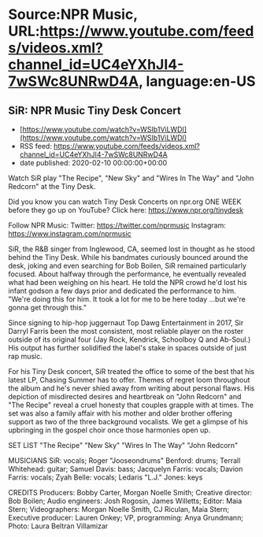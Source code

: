 # Source:NPR Music, URL:https://www.youtube.com/feeds/videos.xml?channel_id=UC4eYXhJI4-7wSWc8UNRwD4A, language:en-US

## SiR: NPR Music Tiny Desk Concert
 - [https://www.youtube.com/watch?v=WSIb1ViLWDI](https://www.youtube.com/watch?v=WSIb1ViLWDI)
 - RSS feed: https://www.youtube.com/feeds/videos.xml?channel_id=UC4eYXhJI4-7wSWc8UNRwD4A
 - date published: 2020-02-10 00:00:00+00:00

Watch SiR play "The Recipe", "New Sky" and "Wires In The Way" and "John Redcorn" at the Tiny Desk.

Did you know you can watch Tiny Desk Concerts on npr.org ONE WEEK before they go up on YouTube? Click here: https://www.npr.org/tinydesk

Follow NPR Music: 
Twitter: https://twitter.com/nprmusic
Instagram: https://www.instagram.com/nprmusic

SiR, the R&B singer from Inglewood, CA, seemed lost in thought as he stood behind the Tiny Desk. While his bandmates curiously bounced around the desk, joking and even searching for Bob Boilen, SiR remained particularly focused. About halfway through the performance, he eventually revealed what had been weighing on his heart. He told the NPR crowd he'd lost his infant godson a few days prior and dedicated the performance to him. "We're doing this for him. It took a lot for me to be here today ...but we're gonna get through this."

Since signing to hip-hop juggernaut Top Dawg Entertainment in 2017, Sir Darryl Farris been the most consistent, most reliable player on the roster outside of its original four (Jay Rock, Kendrick, Schoolboy Q and Ab-Soul.) His output has further solidified the label's stake in spaces outside of just rap music.

For his Tiny Desk concert, SiR treated the office to some of the best that his latest LP, Chasing Summer has to offer. Themes of regret loom throughout the album and he's never shied away from writing about personal flaws. His depiction of misdirected desires and heartbreak on "John Redcorn" and "The Recipe" reveal a cruel honesty that couples grapple with at times. The set was also a family affair with his mother and older brother offering support as two of the three background vocalists. We get a glimpse of his upbringing in the gospel choir once those harmonies open up.

SET LIST
"The Recipe"
"New Sky"
"Wires In The Way"
"John Redcorn"

MUSICIANS
SiR: vocals; Roger "Jooseondrums" Benford: drums; Terrall Whitehead: guitar; Samuel Davis: bass; Jacquelyn Farris: vocals; Davion Farris: vocals; Zyah Belle: vocals; Ledaris "L.J." Jones: keys

CREDITS
Producers: Bobby Carter, Morgan Noelle Smith; Creative director: Bob Boilen; Audio engineers: Josh Rogosin, James Willetts; Editor: Maia Stern; Videographers: Morgan Noelle Smith, CJ Riculan, Maia Stern; Executive producer: Lauren Onkey; VP, programming: Anya Grundmann; Photo: Laura Beltran Villamizar

